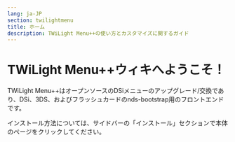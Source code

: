 ```yaml
---
lang: ja-JP
section: twilightmenu
title: ホーム
description: TWiLight Menu++の使い方とカスタマイズに関するガイド
---
```


# TWiLight Menu++ウィキへようこそ！

TWiLight Menu++はオープンソースのDSiメニューのアップグレード/交換であり、DSi、3DS、およびフラッシュカードのnds-bootstrap用のフロントエンドです。

インストール方法については、サイドバーの「インストール」セクションで本体のページをクリックしてください。
